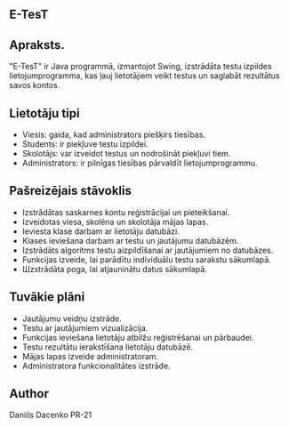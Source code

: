 ## E-TesT

## Apraksts.
"E-TesT" ir Java programmā, izmantojot Swing, izstrādāta testu izpildes lietojumprogramma, kas ļauj lietotājiem veikt testus un saglabāt rezultātus savos kontos.

## Lietotāju tipi
- Viesis: gaida, kad administrators piešķirs tiesības.
- Students: ir piekļuve testu izpildei.
- Skolotājs: var izveidot testus un nodrošināt piekļuvi tiem.
- Administrators: ir pilnīgas tiesības pārvaldīt lietojumprogrammu.

## Pašreizējais stāvoklis
- Izstrādātas saskarnes kontu reģistrācijai un pieteikšanai.
- Izveidotas viesa, skolēna un skolotāja mājas lapas.
- Ieviesta klase darbam ar lietotāju datubāzi.
- Klases ieviešana darbam ar testu un jautājumu datubāzēm.
- Izstrādāts algoritms testu aizpildīšanai ar jautājumiem no datubāzes.
- Funkcijas izveide, lai parādītu individuālu testu sarakstu sākumlapā.
- Шzstrādāta poga, lai atjauninātu datus sākumlapā.

## Tuvākie plāni
- Jautājumu veidņu izstrāde.
- Testu ar jautājumiem vizualizācija.
- Funkcijas ieviešana lietotāju atbilžu reģistrēšanai un pārbaudei.
- Testu rezultātu ierakstīšana lietotāju datubāzē.
- Mājas lapas izveide administratoram.
- Administratora funkcionalitātes izstrāde.

## Author
Daniils Dacenko PR-21
